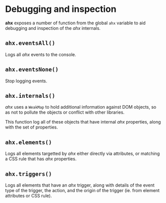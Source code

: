 # Debugging and inspection

**ahx** exposes a number of function from the global `ahx` variable to aid
debugging and inspection of the _ahx_ internals.

## `ahx.eventsAll()`

Logs all _ahx_ events to the console.

## `ahx.eventsNone()`

Stop logging events.

## `ahx.internals()`

_ahx_ uses a `WeakMap` to hold additional information against DOM objects, so as
not to pollute the objects or conflict with other libraries.

This function log all of these objects that have internal _ahx_ properties,
along with the set of properties.

## `ahx.elements()`

Logs all elements targetted by _ahx_ either directly via attributes, or matching
a CSS rule that has _ahx_ properties.

## `ahx.triggers()`

Logs all elements that have an _ahx_ trigger, along with details of the event
type of the trigger, the action, and the origin of the trigger (ie. from element
attributes or CSS rule).
